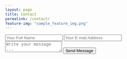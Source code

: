 ```yaml
---
layout: page
title: Contact
permalink: /contact/
feature-img: "sample_feature_img.png"
---
```




<form action="https://getsimpleform.com/messages?form_api_token=d8455880610a26bc51bc2bdc0a5588fd" method="post">
  <input type='hidden' name='redirect_to' value='https://vanwykjd.github.io/thank-you/' />
  <input type='text' name='name' placeholder='Your Full Name' />
  <input type='email' name='email' placeholder='Your E-mail Address' />
  <textarea name='message' placeholder='Write your message ...'></textarea>
  <input type='submit' value='Send Message' />
</form>